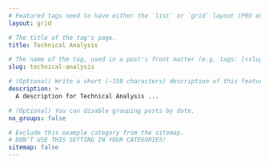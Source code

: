 ```yaml
---
# Featured tags need to have either the `list` or `grid` layout (PRO only).
layout: grid

# The title of the tag's page.
title: Technical Analysis

# The name of the tag, used in a post's front matter (e.g. tags: [<slug>]).
slug: technical-analysis

# (Optional) Write a short (~150 characters) description of this featured tag.
description: >
  A description for Technical Analysis ...

# (Optional) You can disable grouping posts by date.
no_groups: false

# Exclude this example category from the sitemap.
# DON'T USE THIS SETTING IN YOUR CATEGORIES!
sitemap: false
---
```

